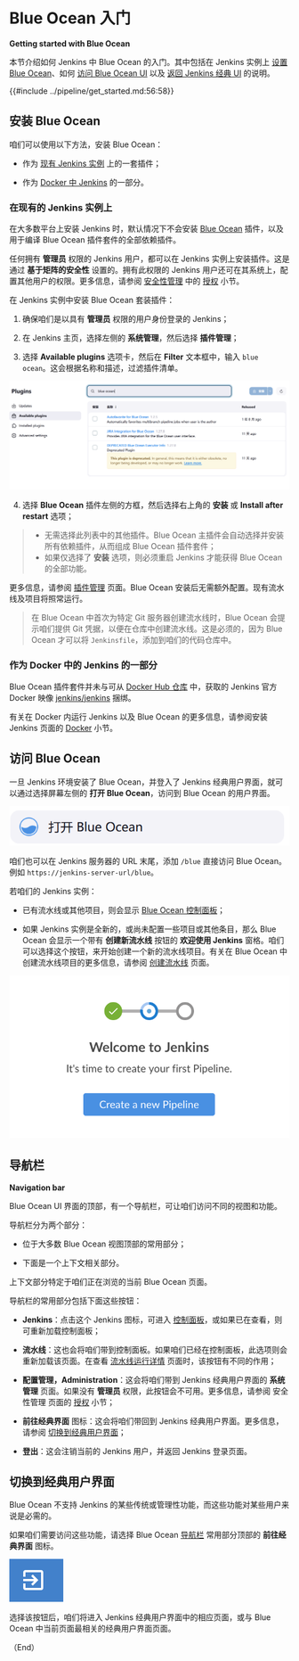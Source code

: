 # Blue Ocean 入门

**Getting started with Blue Ocean**


本节介绍如何 Jenkins 中 Blue Ocean 的入门。其中包括在 Jenkins 实例上 [设置 Blue Ocean]()、如何 [访问 Blue Ocean UI]() 以及 [返回 Jenkins 经典 UI]() 的说明。



{{#include ../pipeline/get_started.md:56:58}}


## 安装 Blue Ocean


咱们可以使用以下方法，安装 Blue Ocean：


- 作为 [现有 Jenkins 实例](#在现有的-jenkins-实例上) 上的一套插件；

- 作为 [Docker 中 Jenkins]() 的一部分。


### 在现有的 Jenkins 实例上

在大多数平台上安装 Jenkins 时，默认情况下不会安装 [Blue Ocean](https://plugins.jenkins.io/blueocean) 插件，以及用于编译 Blue Ocean 插件套件的全部依赖插件。

任何拥有 **管理员** 权限的 Jenkins 用户，都可以在 Jenkins 实例上安装插件。这是通过 **基于矩阵的安全性** 设置的。拥有此权限的 Jenkins 用户还可在其系统上，配置其他用户的权限。更多信息，请参阅 [安全性管理](../security/managing.md) 中的 [授权](../security/managing.md#授权) 小节。


在 Jenkins 实例中安装 Blue Ocean 套装插件：

1. 确保咱们是以具有 **管理员** 权限的用户身份登录的 Jenkins；

2. 在 Jenkins 主页，选择左侧的 **系统管理**，然后选择 **插件管理**；

3. 选择 **Available plugins** 选项卡，然后在 **Filter** 文本框中，输入 `blue ocean`。这会根据名称和描述，过滤插件清单。


![过滤后的 Blue Ocean 相关插件](../images/blueocean-plugins-filtered.png)


4. 选择 **Blue Ocean** 插件左侧的方框，然后选择右上角的 **安装** 或 **Install after restart** 选项；


> - 无需选择此列表中的其他插件。Blue Ocean 主插件会自动选择并安装所有依赖插件，从而组成 Blue Ocean 插件套件；
> - 如果仅选择了 **安装** 选项，则必须重启 Jenkins 才能获得 Blue Ocean 的全部功能。

更多信息，请参阅 [插件管理](../managing/plugins.md) 页面。Blue Ocean 安装后无需额外配置。现有流水线及项目将照常运行。

> 在 Blue Ocean 中首次为特定 Git 服务器创建流水线时，Blue Ocean 会提示咱们提供 Git 凭据，以便在仓库中创建流水线。这是必须的，因为 Blue Ocean 才可以将 `Jenkinsfile`，添加到咱们的代码仓库中。


### 作为 Docker 中的 Jenkins 的一部分

Blue Ocean 插件套件并未与可从 [Docker Hub 仓库](https://hub.docker.com/) 中，获取的 Jenkins 官方 Docker 映像 [jenkins/jenkins](https://hub.docker.com/r/jenkins/jenkins/) 捆绑。

有关在 Docker 内运行 Jenkins 以及 Blue Ocean 的更多信息，请参阅安装 Jenkins 页面的 [Docker](../installation/docker.md) 小节。


## 访问 Blue Ocean


一旦 Jenkins 环境安装了 Blue Ocean，并登入了 Jenkins 经典用户界面，就可以通过选择屏幕左侧的 **打开 Blue Ocean**，访问到 Blue Ocean 的用户界面。

![打开 Blue Ocean 链接](../images/open-blue-ocean-link.png)


咱们也可以在 Jenkins 服务器的 URL 末尾，添加 `/blue` 直接访问 Blue Ocean。例如 `https://jenkins-server-url/blue`。

若咱们的 Jenkins 实例：

- 已有流水线或其他项目，则会显示 [Blue Ocean 控制面板](./dashboard.md)；

- 如果 Jenkins 实例是全新的，或尚未配置一些项目或其他条目，那么 Blue Ocean 会显示一个带有 **创建新流水线** 按钮的 **欢迎使用 Jenkins** 窗格。咱们可以选择这个按钮，来开始创建一个新的流水线项目。有关在 Blue Ocean 中创建流水线项目的更多信息，请参阅 [创建流水线](./creating_a_pipeline.md) 页面。

![创建流水线对话框](../images/create-a-new-pipeline-box.png)


## 导航栏

**Navigation bar**


Blue Ocean UI 界面的顶部，有一个导航栏，可让咱们访问不同的视图和功能。

导航栏分为两个部分：

- 位于大多数 Blue Ocean 视图顶部的常用部分；

- 下面是一个上下文相关部分。


上下文部分特定于咱们正在浏览的当前 Blue Ocean 页面。

导航栏的常用部分包括下面这些按钮：


- **Jenkins**：点击这个 Jenkins 图标，可进入 [控制面板](./dashboard.md)，或如果已在查看，则可重新加载控制面板；

- **流水线**：这也会将咱们带到控制面板。如果咱们已经在控制面板，此选项则会重新加载该页面。在查看 [流水线运行详情](./pipeline_run_details.md) 页面时，该按钮有不同的作用；

- **配置管理，Administration**：这会将咱们带到 Jenkins 经典用户界面的 **系统管理** 页面。如果没有 **管理员** 权限，此按钮会不可用。更多信息，请参阅 安全性管理 页面的 [授权](../security/managing.md#授权) 小节；

- **前往经典界面** 图标：这会将咱们带回到 Jenkins 经典用户界面。更多信息，请参阅 [切换到经典用户界面](#切换到经典用户界面)；

- **登出**：这会注销当前的 Jenkins 用户，并返回 Jenkins 登录页面。


## 切换到经典用户界面

Blue Ocean 不支持 Jenkins 的某些传统或管理性功能，而这些功能对某些用户来说是必需的。


如果咱们需要访问这些功能，请选择 Blue Ocean [导航栏](#导航栏) 常用部分顶部的 **前往经典界面** 图标。

![前往经典界面图标](../images/go-to-classic-icon.png)

选择该按钮后，咱们将进入 Jenkins 经典用户界面中的相应页面，或与 Blue Ocean 中当前页面最相关的经典用户界面页面。


（End）



